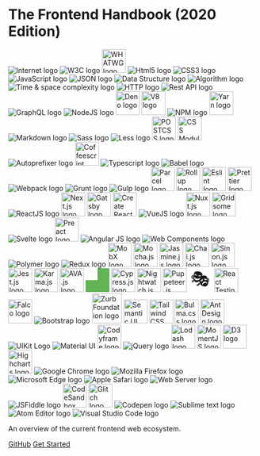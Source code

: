 # The Frontend Handbook (2020 Edition)

![Internet logo](https://img.icons8.com/color/48/000000/internet.png "Internet")
![W3C logo](https://img.icons8.com/ios-filled/48/000000/w3c.png "W3C")
<img src="https://api.iconify.design/logos:whatwg.svg" alt="WHATWG logo" title="WHATWG" height="48" width="48" />
![Html5 logo](https://img.icons8.com/color/48/000000/html-5.png "HTML5")
![CSS3 logo](https://img.icons8.com/color/48/000000/css3.png "CSS3")
![JavaScript logo](https://img.icons8.com/color/48/000000/javascript.png "JavaScript")
![JSON logo](https://img.icons8.com/office/48/000000/json.png "JSON")
![Data Structure logo](https://img.icons8.com/material-two-tone/48/000000/data-.png "Data Structure")
![Algorithm logo](https://img.icons8.com/fluent/48/000000/flow-chart.png "Algorithm")
![Time & space complexity logo](https://img.icons8.com/officel/48/000000/rocket.png "Time & space complexity")
![HTTP logo](https://img.icons8.com/plasticine/48/000000/domain.png "HTTP")
![Rest API logo](https://img.icons8.com/nolan/48/api-settings.png "Rest API")
![GraphQL logo](https://img.icons8.com/color/48/000000/graphql.png "GraphQL")
![NodeJS logo](https://img.icons8.com/color/48/000000/nodejs.png "NodeJS")
<img src="https://api.iconify.design/cib:deno.svg" alt="Deno logo" title="Deno" height="48" width="48" />
<img src="https://api.iconify.design/logos:v8.svg" alt="V8 logo" title="V8" height="48" width="48" />
![NPM logo](https://img.icons8.com/color/48/000000/npm.png "NPM")
<img src="https://api.iconify.design/logos:yarn.svg" alt="Yarn logo" title="Yarn" height="48" width="48" />
![Markdown logo](https://img.icons8.com/office/48/000000/markdown.png "Markdown")
![Sass logo](https://img.icons8.com/color/48/000000/sass.png "Sass")
![Less logo](https://img.icons8.com/windows/48/000000/less-logo.png "Less")
<img src="https://postcss.org/_/web_modules/Hero/postcss.svg" alt="POSTCSS logo" title="POSTCSS" width="48" height="48" />
<img src="https://raw.githubusercontent.com/css-modules/logos/master/css-modules-logo.png" alt="CSS Modules logo" title="CSS Modules" width="48" height="48" />
![Autoprefixer logo](https://img.icons8.com/windows/48/000000/autoprefixer.png "Autoprefixer")
<img src="https://api.iconify.design/logos:coffeescript.svg" alt="Coffeescript logo" title="Coffeescript" height="48" width="48" />
![Typescript logo](https://img.icons8.com/color/48/000000/typescript.png "Typescript")
![Babel logo](https://img.icons8.com/dusk/48/000000/babel.png "Babel")
![Webpack logo](https://img.icons8.com/dusk/48/000000/webpack.png "Webpack")
![Grunt logo](https://img.icons8.com/windows/48/000000/grunt.png "Grunt")
![Gulp logo](https://img.icons8.com/windows/48/000000/gulp.png "Gulp")
<img src="https://parceljs.org/assets/parcel-front.webp" alt="Parcel logo" title="Parcel" height="48" width="48" />
<img src="https://rollupjs.org/logo.svg" alt="Rollup logo" title="Rollup" height="48" width="48" />
<img src="https://api.iconify.design/logos:eslint.svg" alt="Eslint logo" title="Eslint" height="48" width="48" />
<img src="https://api.iconify.design/logos:prettier.svg" alt="Prettier logo" title="Prettier" height="48" width="48"  />
![ReactJS logo](https://img.icons8.com/office/48/000000/react.png "ReactJS")
<img src="https://api.iconify.design/logos:nextjs.svg" alt="Next.js logo" title="Next.js" height="48" width="48"  />
<img src="https://api.iconify.design/logos:gatsby.svg" alt="Gatsby logo" title="Gatsby" height="48" width="48" />
<img src="https://create-react-app.dev/img/logo.svg" alt="Create React App logo" title="Create React App" height="48" width="48" />
![VueJS logo](https://img.icons8.com/color/48/000000/vue-js.png "VueJS")
<img src="https://api.iconify.design/logos:nuxt.svg" alt="Nuxt.js logo" title="Nuxt.js" height="48" width="48" />
<img src="https://api.iconify.design/logos:gridsome-icon.svg" alt="Gridsome logo" title="Gridsome" height="48" width="48" />
![Svelte logo](https://img.icons8.com/doodle/48/000000/svetle.png "Svelte")
<img src="https://api.iconify.design/logos-preact.svg" alt="Preact logo" title="Preact" height="48" width="48" />
![Angular JS logo](https://img.icons8.com/color/48/000000/angularjs.png "Angular JS")
![Web Components logo](https://img.icons8.com/color/48/000000/web-components.png "Web Components")
![Polymer logo](https://img.icons8.com/color/48/000000/polymer.png "Polymer")
![Redux logo](https://img.icons8.com/color/48/000000/redux.png "Redux")
<img src="https://mobx.js.org/assets/mobx.png" alt="MobX logo" title="MobX" height="48" width="48" />
<img src="https://api.iconify.design/logos:mocha.svg" alt="Mocha.js logo" title="Mocha.js" height="48" width="48" />
<img src="https://api.iconify.design/logos:jasmine.svg" alt="Jasmine.js logo" title="Jasmine.js" height="48" width="48" />
<img src="https://api.iconify.design/logos:chai.svg" alt="Chai.js logo" title="Chai.js" height="48" width="48" />
<img src="https://sinonjs.org/assets/images/logo.png" alt="Sinon.js logo" title="Sinon.js" height="48" width="48" />
<img src="https://api.iconify.design/logos:jest.svg" alt="Jest.js logo" title="Jest.js" height="48" width="48" />
<img src="https://api.iconify.design/logos:karma.svg" alt="Karma.js logo" title="Karma.js" height="48" width="48" />
<img src="https://api.iconify.design/logos:ava.svg" alt="AVA.js logo" title="AVA.js" height="48" width="48" />
<img src="data:image/svg+xml,%3Csvg xmlns:dc='http://purl.org/dc/elements/1.1/' xmlns:cc='http://creativecommons.org/ns%23' xmlns:rdf='http://www.w3.org/1999/02/22-rdf-syntax-ns%23' xmlns:svg='http://www.w3.org/2000/svg' xmlns='http://www.w3.org/2000/svg' xmlns:xlink='http://www.w3.org/1999/xlink' version='1.1' width='40' height='40'%3E%3Cg%3E%3Cpath d='m 0,20 20,0 0,-20 20,0 0,40 -40,0 z' style='fill:%2362b455;fill-opacity:1;fill-rule:evenodd'/%3E%3C/g%3E%3C/svg%3E%0A" alt="Wallaby.js logo" title="Wallaby.js" height="48" width="48" />
<img src="https://api.iconify.design/logos:cypress.svg" alt="Cypress.js logo" title="Cypress.js" height="48" width="48" />
<img src="https://api.iconify.design/logos:nightwatch.svg" alt="Nightwatch.js logo" title="Nightwatch.js" height="48" width="48" />
<img src="https://api.iconify.design/logos:puppeteer.svg" alt="Puppeteer.js logo" title="Puppeteer.js" height="48" width="48" />
<span title="Playwright" style="align-items: center; display: inline-flex; font-size: 2.5em; height: 48px; justify-content: center; width: 48px;vertical-align: bottom;">🎭</span>
<img src="https://testing-library.com/img/octopus-64x64.png" alt="React Testing Library logo" title="React Testing Library" height="48" width="48" />
<img src="https://getfal.co/img/logo.svg" alt="Falco logo" title="Falco" height="48" width="48" />
![Bootstrap logo](https://img.icons8.com/color/48/000000/bootstrap.png "Bootstrap")
<img src="https://get.foundation/assets/img/homepage/responsive-through-and-through.svg" alt="Zurb Foundation logo" title="Zurb Foundation" height="60" width="60" />
<img src="https://semantic-ui.com/images/logo.png" alt="Semantic UI logo" title="Semantic UI" height="48" width="48" />
<img src="https://api.iconify.design/logos-tailwindcss-icon.svg" alt="Tailwind CSS logo" title="Tailwind CSS" height="48" width="48" />
<img src="https://api.iconify.design/logos:bulma.svg" alt="Bulma.css logo" title="Bulma.css" height="48" width="48" />
<img src="https://gw.alipayobjects.com/zos/rmsportal/KDpgvguMpGfqaHPjicRK.svg" alt="Ant Design logo" title="Ant Design" height="48" width="48" />
![UIKit Logo](https://img.icons8.com/windows/48/000000/uikit.png "UIKit")
![Material UI](https://img.icons8.com/color/48/000000/material-ui.png "Material UI")
<img src="https://codyhouse.co/demo/style-guide-template/assets/branding/touch-icon-2.jpg" alt="Codyframe logo" title="Codyframe" height="48" width="48" />
![jQuery logo](https://img.icons8.com/ios-filled/48/000000/jquery.png "jQuery")
<img src="https://api.iconify.design/logos:lodash.svg" alt="Lodash logo" title="Lodash" width="48" height="48" />
<img src="https://api.iconify.design/logos:momentjs.svg" alt="MomentJS logo" title="MomentJS" width="48" height="48" />
<img src="https://api.iconify.design/logos:d3.svg" alt="D3 logo" title="D3" width="48" height="48" />
<img src="https://api.iconify.design/logos:highcharts.svg" alt="Highcharts logo" title="Highcharts" height="48" width="48" />
![Google Chrome logo](https://img.icons8.com/color/48/000000/chrome--v1.png "Google Chrome")
![Mozilla Firefox logo](https://img.icons8.com/color/48/000000/firefox.png "Mozilla Firefox")
![Microsoft Edge logo](https://img.icons8.com/fluent/48/000000/ms-edge-new.png "Microsoft Edge")
![Apple Safari logo](https://img.icons8.com/color/48/000000/safari--v1.png "Apple Safari")
![Web Server logo](https://img.icons8.com/dusk/48/000000/server.png "Web Server")
![JSFiddle logo](https://img.icons8.com/color/48/000000/jsfiddle.png "JSFiddle")
<img src="https://api.iconify.design/cib:codesandbox.svg" alt="CodeSandbox logo" title="CodeSandbox" height="48" width="48" />
<img src="https://cdn.glitch.com/2bdfb3f8-05ef-4035-a06e-2043962a3a13%2Flogo-night.svg" alt="Glitch logo" title="Glitch" height="48" width="48" />
![Codepen logo](https://img.icons8.com/ios-filled/48/000000/codepen.png "Codepen")
![Sublime text logo](https://img.icons8.com/color/48/000000/sublime-text.png "Sublime Text")
![Atom Editor logo](https://img.icons8.com/color/48/000000/atom-editor.png "Atom Editor")
![Visual Studio Code logo](https://img.icons8.com/fluent/48/000000/visual-studio-code-2019.png "Visual Studio Code")

An overview of the current frontend web ecosystem.

[GitHub](https://github.com/Zahinize/frontend-learnings)
[Get Started](#Introduction)
